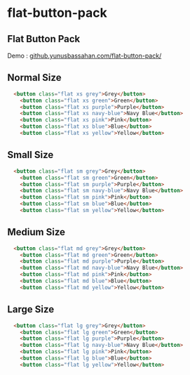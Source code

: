 flat-button-pack
================

## Flat Button Pack

Demo : [github.yunusbassahan.com/flat-button-pack/](http://github.yunusbassahan.com/flat-button-pack/)

## Normal Size

```html
  <button class="flat xs grey">Grey</button>
	<button class="flat xs green">Green</button>
	<button class="flat xs purple">Purple</button>
	<button class="flat xs navy-blue">Navy Blue</button>
	<button class="flat xs pink">Pink</button>
	<button class="flat xs blue">Blue</button>
	<button class="flat xs yellow">Yellow</button>
```

## Small Size

```html
  <button class="flat sm grey">Grey</button>
	<button class="flat sm green">Green</button>
	<button class="flat sm purple">Purple</button>
	<button class="flat sm navy-blue">Navy Blue</button>
	<button class="flat sm pink">Pink</button>
	<button class="flat sm blue">Blue</button>
	<button class="flat sm yellow">Yellow</button>
```

## Medium Size

```html
  <button class="flat md grey">Grey</button>
	<button class="flat md green">Green</button>
	<button class="flat md purple">Purple</button>
	<button class="flat md navy-blue">Navy Blue</button>
	<button class="flat md pink">Pink</button>
	<button class="flat md blue">Blue</button>
	<button class="flat md yellow">Yellow</button>
```

## Large Size

```html
  <button class="flat lg grey">Grey</button>
	<button class="flat lg green">Green</button>
	<button class="flat lg purple">Purple</button>
	<button class="flat lg navy-blue">Navy Blue</button>
	<button class="flat lg pink">Pink</button>
	<button class="flat lg blue">Blue</button>
	<button class="flat lg yellow">Yellow</button>
```
